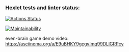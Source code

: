 ### Hexlet tests and linter status:

[![Actions Status](https://github.com/albezver/qa-auto-engineer-javascript-project-44/actions/workflows/hexlet-check.yml/badge.svg)](https://github.com/albezver/qa-auto-engineer-javascript-project-44/actions)

[![Maintainability](https://api.codeclimate.com/v1/badges/9cbae219707e15726ad5/maintainability)](https://codeclimate.com/github/albezver/qa-auto-engineer-javascript-project-44/maintainability)

even-brain game demo video:
https://asciinema.org/a/E9uBHKY9gcgvImq99DLlGRPcy
